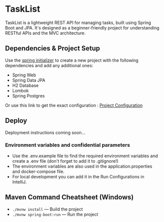 # TaskList
TaskList is a lightweight REST API for managing tasks, built using Spring Boot and JPA. It's designed as a beginner-friendly project for understanding RESTful APIs and the MVC architecture.


## Dependencies & Project Setup 
Use the [spring initializer](https://start.spring.io/) to create a new project with the following dependencies and add any additional ones:
- Spring Web
- Spring Data JPA
- H2 Database
- Lombok
- Spring Postgres

Or use this link to get the exact configuration : [Project Configuration](https://start.spring.io/#!type=maven-project&language=java&platformVersion=3.4.4&packaging=jar&jvmVersion=24&groupId=com.archit&artifactId=tasklist_api&name=tasklist_api&description=Backend%20REST%20Api%20for%20Tasklist%20application&packageName=com.archit.tasklist_api&dependencies=web,data-jpa,postgresql,lombok,h2)

## Deploy
Deployment instructions coming soon...
### Environment variables and confidential parameters
- Use the .env.example file to find the required environment variables and create a .env file (don't forget to add it to .gitignore!)
- The environment variables are also used in the application.properties and docker-compose file.
- For local development you can add it in the Run Configurations in IntelliJ.

## Maven Command Cheatsheet (Windows)
- `./mvnw install` — Build the project
- `./mvnw spring-boot:run` — Run the project